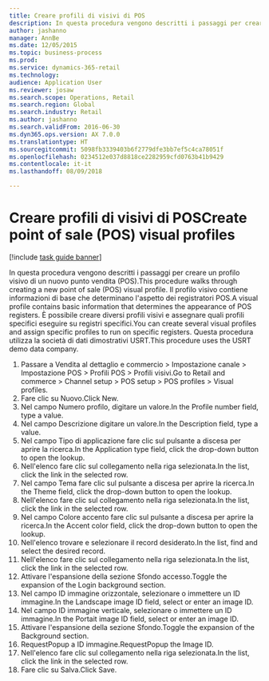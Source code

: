 ```yaml
--- 
title: Creare profili di visivi di POS
description: In questa procedura vengono descritti i passaggi per creare un profilo visivo di un nuovo punto vendita (POS).
author: jashanno
manager: AnnBe
ms.date: 12/05/2015
ms.topic: business-process
ms.prod: 
ms.service: dynamics-365-retail
ms.technology: 
audience: Application User
ms.reviewer: josaw
ms.search.scope: Operations, Retail
ms.search.region: Global
ms.search.industry: Retail
ms.author: jashanno
ms.search.validFrom: 2016-06-30
ms.dyn365.ops.version: AX 7.0.0
ms.translationtype: HT
ms.sourcegitcommit: 5098fb3339403b6f2779dfe3bb7ef5c4ca78051f
ms.openlocfilehash: 0234512e037d8818ce2282959cfd0763b41b9429
ms.contentlocale: it-it
ms.lasthandoff: 08/09/2018

---
```

# <a name="create-point-of-sale-pos-visual-profiles"></a><span data-ttu-id="32ce2-103">Creare profili di visivi di POS</span><span class="sxs-lookup"><span data-stu-id="32ce2-103">Create point of sale (POS) visual profiles</span></span>

[!include [task guide banner](../includes/task-guide-banner.md)]

<span data-ttu-id="32ce2-104">In questa procedura vengono descritti i passaggi per creare un profilo visivo di un nuovo punto vendita (POS).</span><span class="sxs-lookup"><span data-stu-id="32ce2-104">This procedure walks through creating a new point of sale (POS) visual profile.</span></span> <span data-ttu-id="32ce2-105">Il profilo visivo contiene informazioni di base che determinano l'aspetto dei registratori POS.</span><span class="sxs-lookup"><span data-stu-id="32ce2-105">A visual profile contains basic information that determines the appearance of POS registers.</span></span> <span data-ttu-id="32ce2-106">È possibile creare diversi profili visivi e assegnare quali profili specifici eseguire su registri specifici.</span><span class="sxs-lookup"><span data-stu-id="32ce2-106">You can create several visual profiles and assign specific profiles to run on specific registers.</span></span> <span data-ttu-id="32ce2-107">Questa procedura utilizza la società di dati dimostrativi USRT.</span><span class="sxs-lookup"><span data-stu-id="32ce2-107">This procedure uses the USRT demo data company.</span></span>

1. <span data-ttu-id="32ce2-108">Passare a Vendita al dettaglio e commercio > Impostazione canale > Impostazione POS > Profili POS > Profili visivi.</span><span class="sxs-lookup"><span data-stu-id="32ce2-108">Go to Retail and commerce > Channel setup > POS setup > POS profiles > Visual profiles.</span></span>
2. <span data-ttu-id="32ce2-109">Fare clic su Nuovo.</span><span class="sxs-lookup"><span data-stu-id="32ce2-109">Click New.</span></span>
3. <span data-ttu-id="32ce2-110">Nel campo Numero profilo, digitare un valore.</span><span class="sxs-lookup"><span data-stu-id="32ce2-110">In the Profile number field, type a value.</span></span>
4. <span data-ttu-id="32ce2-111">Nel campo Descrizione digitare un valore.</span><span class="sxs-lookup"><span data-stu-id="32ce2-111">In the Description field, type a value.</span></span>
5. <span data-ttu-id="32ce2-112">Nel campo Tipo di applicazione fare clic sul pulsante a discesa per aprire la ricerca.</span><span class="sxs-lookup"><span data-stu-id="32ce2-112">In the Application type field, click the drop-down button to open the lookup.</span></span>
6. <span data-ttu-id="32ce2-113">Nell'elenco fare clic sul collegamento nella riga selezionata.</span><span class="sxs-lookup"><span data-stu-id="32ce2-113">In the list, click the link in the selected row.</span></span>
7. <span data-ttu-id="32ce2-114">Nel campo Tema fare clic sul pulsante a discesa per aprire la ricerca.</span><span class="sxs-lookup"><span data-stu-id="32ce2-114">In the Theme field, click the drop-down button to open the lookup.</span></span>
8. <span data-ttu-id="32ce2-115">Nell'elenco fare clic sul collegamento nella riga selezionata.</span><span class="sxs-lookup"><span data-stu-id="32ce2-115">In the list, click the link in the selected row.</span></span>
9. <span data-ttu-id="32ce2-116">Nel campo Colore accento fare clic sul pulsante a discesa per aprire la ricerca.</span><span class="sxs-lookup"><span data-stu-id="32ce2-116">In the Accent color field, click the drop-down button to open the lookup.</span></span>
10. <span data-ttu-id="32ce2-117">Nell'elenco trovare e selezionare il record desiderato.</span><span class="sxs-lookup"><span data-stu-id="32ce2-117">In the list, find and select the desired record.</span></span>
11. <span data-ttu-id="32ce2-118">Nell'elenco fare clic sul collegamento nella riga selezionata.</span><span class="sxs-lookup"><span data-stu-id="32ce2-118">In the list, click the link in the selected row.</span></span>
12. <span data-ttu-id="32ce2-119">Attivare l'espansione della sezione Sfondo accesso.</span><span class="sxs-lookup"><span data-stu-id="32ce2-119">Toggle the expansion of the Login background section.</span></span>
13. <span data-ttu-id="32ce2-120">Nel campo ID immagine orizzontale, selezionare o immettere un ID immagine.</span><span class="sxs-lookup"><span data-stu-id="32ce2-120">In the Landscape image ID field, select or enter an image ID.</span></span>
14. <span data-ttu-id="32ce2-121">Nel campo ID immagine verticale, selezionare o immettere un ID immagine.</span><span class="sxs-lookup"><span data-stu-id="32ce2-121">In the Portait image ID field, select or enter an image ID.</span></span>
15. <span data-ttu-id="32ce2-122">Attivare l'espansione della sezione Sfondo.</span><span class="sxs-lookup"><span data-stu-id="32ce2-122">Toggle the expansion of the Background section.</span></span>
16. <span data-ttu-id="32ce2-123">RequestPopup a ID immagine.</span><span class="sxs-lookup"><span data-stu-id="32ce2-123">RequestPopup the Image ID.</span></span>
17. <span data-ttu-id="32ce2-124">Nell'elenco fare clic sul collegamento nella riga selezionata.</span><span class="sxs-lookup"><span data-stu-id="32ce2-124">In the list, click the link in the selected row.</span></span>
18. <span data-ttu-id="32ce2-125">Fare clic su Salva.</span><span class="sxs-lookup"><span data-stu-id="32ce2-125">Click Save.</span></span>


